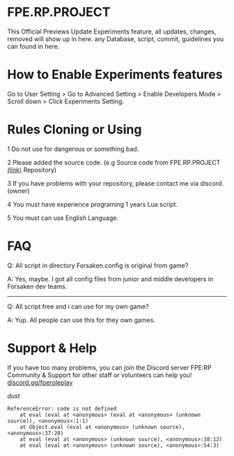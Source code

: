 # FPE.RP.PROJECT
This Official Previews Update Experiments feature, all updates, changes, removed will show up in here.
any Database, script, commit, guidelines you can found in here.

# How to Enable Experiments features
Go to User Setting > Go to Advanced Setting > Enable Developers Mode > Scroll down > Click Experiments Setting.

# Rules Cloning or Using
1 Do not use for dangerous or something bad.

2 Please added the source code. (e.g Source code from FPE.RP.PROJECT [(link)](https://github.com/UocDev/FPE.RP.PROJECT) Repository)

3 If you have problems with your repository, please contact me via discord. (owner)

4 You must have experience programing 1 years Lua script. 

5 You must can use English Language.

# FAQ
Q: All script in directory Forsaken.config is original from game?

A: Yes, maybe. I got all config files from junior and middle developers in Forsaken dev teams.
***
Q: All script free and i can use for my own game?

A: Yup. All people can use this for they own games.
# Support & Help
If you have too many problems, you can join the Discord server FPE:RP Community & Support for other staff or volunteers can help you!
[discord.gg/fperoleplay](https://discord.gg/wQmKyRm5rx)


*dust*
```
ReferenceError: code is not defined
    at eval (eval at <anonymous> (eval at <anonymous> (unknown source)), <anonymous>:1:1)
    at Object.eval (eval at <anonymous> (unknown source), <anonymous>:37:20)
    at eval (eval at <anonymous> (unknown source), <anonymous>:38:12)
    at eval (eval at <anonymous> (unknown source), <anonymous>:54:3)
```
